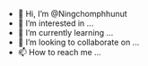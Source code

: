 - 👋 Hi, I’m @Ningchomphhunut
- 👀 I’m interested in ...
- 🌱 I’m currently learning ...
- 💞️ I’m looking to collaborate on ...
- 📫 How to reach me ...

<!---
Ningchomphhunut/Ningchomphhunut is a ✨ special ✨ repository because its `README.md` (this file) appears on your GitHub profile.
You can click the Preview link to take a look at your changes.
--->
